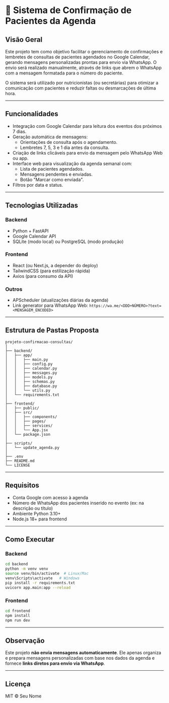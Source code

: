 
# 📅 Sistema de Confirmação de Pacientes da Agenda

## Visão Geral

Este projeto tem como objetivo facilitar o gerenciamento de confirmações e lembretes de consultas de pacientes agendados no Google Calendar, gerando mensagens personalizadas prontas para envio via WhatsApp. O envio será realizado manualmente, através de links que abrem o WhatsApp com a mensagem formatada para o número do paciente.

O sistema será utilizado por nutricionistas (ou secretárias) para otimizar a comunicação com pacientes e reduzir faltas ou desmarcações de última hora.

---

## Funcionalidades

- Integração com Google Calendar para leitura dos eventos dos próximos 7 dias.
- Geração automática de mensagens:
  - Orientações de consulta após o agendamento.
  - Lembretes 7, 5, 3 e 1 dia antes da consulta.
- Criação de links clicáveis para envio da mensagem pelo WhatsApp Web ou app.
- Interface web para visualização da agenda semanal com:
  - Lista de pacientes agendados.
  - Mensagens pendentes e enviadas.
  - Botão "Marcar como enviada".
- Filtros por data e status.

---

## Tecnologias Utilizadas

### Backend
- Python + FastAPI
- Google Calendar API
- SQLite (modo local) ou PostgreSQL (modo produção)

### Frontend
- React (ou Next.js, a depender do deploy)
- TailwindCSS (para estilização rápida)
- Axios (para consumo da API)

### Outros
- APScheduler (atualizações diárias da agenda)
- Link generator para WhatsApp Web: `https://wa.me/<DDD+NÚMERO>?text=<MENSAGEM_ENCODED>`

---

## Estrutura de Pastas Proposta

```
projeto-confirmacao-consultas/
│
├── backend/
│   ├── app/
│   │   ├── main.py
│   │   ├── config.py
│   │   ├── calendar.py
│   │   ├── messages.py
│   │   ├── models.py
│   │   ├── schemas.py
│   │   ├── database.py
│   │   └── utils.py
│   └── requirements.txt
│
├── frontend/
│   ├── public/
│   ├── src/
│   │   ├── components/
│   │   ├── pages/
│   │   ├── services/
│   │   └── App.jsx
│   └── package.json
│
├── scripts/
│   └── update_agenda.py
│
├── .env
├── README.md
└── LICENSE
```

---

## Requisitos

- Conta Google com acesso à agenda
- Número de WhatsApp dos pacientes inserido no evento (ex: na descrição ou título)
- Ambiente Python 3.10+
- Node.js 18+ para frontend

---

## Como Executar

### Backend

```bash
cd backend
python -m venv venv
source venv/bin/activate  # Linux/Mac
venv\Scripts\activate   # Windows
pip install -r requirements.txt
uvicorn app.main:app --reload
```

### Frontend

```bash
cd frontend
npm install
npm run dev
```

---

## Observação

Este projeto **não envia mensagens automaticamente**. Ele apenas organiza e prepara mensagens personalizadas com base nos dados da agenda e fornece **links diretos para envio via WhatsApp**.

---

## Licença

MIT © Seu Nome
